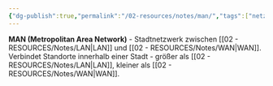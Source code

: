 ```yaml
---
{"dg-publish":true,"permalink":"/02-resources/notes/man/","tags":["netzwerk/typ","netzwerk/stadt"],"noteIcon":"","updated":"2025-08-28T20:50:30.000+02:00"}
---
```



**MAN (Metropolitan Area Network)** - Stadtnetzwerk zwischen [[02 - RESOURCES/Notes/LAN\|LAN]] und [[02 - RESOURCES/Notes/WAN\|WAN]].
Verbindet Standorte innerhalb einer Stadt - größer als [[02 - RESOURCES/Notes/LAN\|LAN]], kleiner als [[02 - RESOURCES/Notes/WAN\|WAN]].